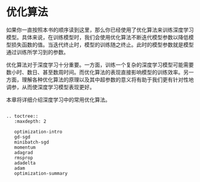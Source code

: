 # 优化算法

如果你一直按照本书的顺序读到这里，那么你已经使用了优化算法来训练深度学习模型。具体来说，在训练模型时，我们会使用优化算法不断迭代模型参数以降低模型损失函数的值。当迭代终止时，模型的训练随之终止。此时的模型参数就是模型通过训练所学习到的参数。

优化算法对于深度学习十分重要。一方面，训练一个复杂的深度学习模型可能需要数小时、数日、甚至数周时间。而优化算法的表现直接影响模型的训练效率。另一方面，理解各种优化算法的原理以及其中超参数的意义将有助于我们更有针对性地调参，从而使深度学习模型表现更好。

本章将详细介绍深度学习中的常用优化算法。

```eval_rst

.. toctree::
   :maxdepth: 2

   optimization-intro
   gd-sgd
   minibatch-sgd
   momentum
   adagrad
   rmsprop
   adadelta
   adam
   optimization-summary
```
